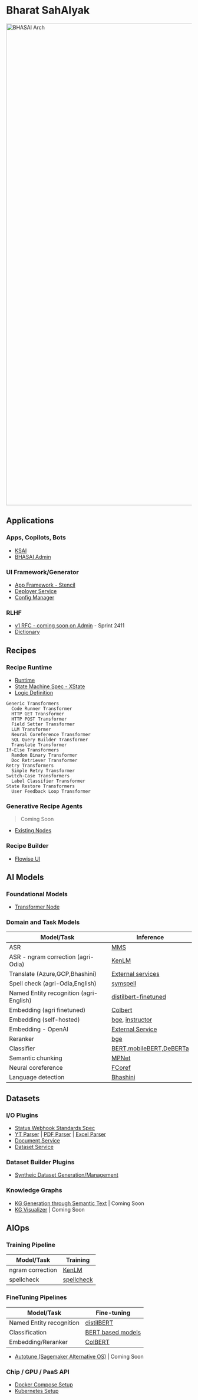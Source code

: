 # Bharat SahAIyak

<img width="1305" alt="BHASAI Arch" src="https://github.com/BharatSahAIyak/.github/assets/7413816/58724bdc-9a4c-4076-910a-457b80f008b8">


## Applications

### Apps, Copilots, Bots
- [KSAI](https://github.com/BharatSahAIyak/KISAI-bot)
- [BHASAI Admin](https://github.com/BharatSahAIyak/admin)

### UI Framework/Generator

- [App Framework - Stencil](https://github.com/SamagraX-Stencil/stencil-ui/)
- [Deployer Service](https://github.com/BharatSahAIyak/deployer)
- [Config Manager](https://github.com/BharatSahAIyak/deployer/tree/dev/src/modules/external-config)

### RLHF
- [v1 RFC - coming soon on Admin](https://github.com/BharatSahAIyak/ai-tools/issues/25) - Sprint 2411
- [Dictionary]()

## Recipes

### Recipe Runtime

- [Runtime](https://github.com/BharatSahAIyak/orchestrator)
- [State Machine Spec - XState](https://stately.ai/docs/xstate)
- [Logic Definition](https://github.com/BharatSahAIyak/orchestrator/blob/dev/src/xstate/xstate.factory.ts)

```
Generic Transformers
  Code Runner Transformer
  HTTP GET Transformer
  HTTP POST Transformer
  Field Setter Transformer
  LLM Transformer
  Neural Coreference Transformer
  SQL Query Builder Transformer
  Translate Transformer
If-Else Transformers
  Random Binary Transformer
  Doc Retriever Transformer
Retry Transformers
  Simple Retry Transformer
Switch-Case Transformers
  Label Classifier Transformer
State Restore Transformers
  User Feedback Loop Transformer
```

### Generative Recipe Agents
> Coming Soon

- [Existing Nodes](https://bharatsahaiyak-docs.vercel.app/developer_guide/guides/transformers/supported_transformers)

### Recipe Builder
- [Flowise UI](https://github.com/BharatSahAIyak/flowise)

## AI Models

### Foundational Models
- [Transformer Node](https://github.com/BharatSahAIyak/packages/tree/main/packages/transformers/src/modules/generic/llm)

### Domain and Task Models
| Model/Task                | Inference   |
|-------------------------------|---------|
| ASR                           | [MMS](https://github.com/BharatSahAIyak/ai-tools/tree/dev/src/asr/fairseq_mms) |
| ASR - ngram correction (agri-Odia)              | [KenLM](https://github.com/BharatSahAIyak/ai-tools/tree/dev/src/spell_check/kenlm/local) |
| Translate (Azure,GCP,Bhashini)  | [External services](https://github.com/BharatSahAIyak/ai-tools/tree/dev/src/text_translation/) | 
| Spell check (agri-Odia,English) | [symspell](https://github.com/BharatSahAIyak/spellcheck/blob/dev/spellcheck/app.py)| 
| Named Entity recognition (agri-English)              | [distilbert-finetuned](https://github.com/BharatSahAIyak/ai-tools/tree/dev/src/ner/agri_ner_akai)| 
| Embedding (agri finetuned)     | [Colbert](https://github.com/BharatSahAIyak/ai-tools/tree/dev/src/embeddings/colbert/local) | 
| Embedding (self-hosted)     | [bge](https://github.com/BharatSahAIyak/ai-tools/tree/dev/src/embeddings/bge-small/local), [instructor](https://github.com/BharatSahAIyak/ai-tools/tree/dev/src/embeddings/instructor)| 
| Embedding - OpenAI                         | [External Service](https://github.com/BharatSahAIyak/ai-tools/tree/dev/src/embeddings/openai)|
| Reranker  | [bge](https://github.com/BharatSahAIyak/ai-tools/tree/dev/src/rerankers/bge_base/local)| 
| Classifier | [BERT,mobileBERT,DeBERTa](https://github.com/BharatSahAIyak/ai-tools/tree/dev/src/text_classification) | 
Semantic chunking | [MPNet](https://github.com/BharatSahAIyak/ai-tools/tree/dev/src/chunking/MPNet/local) |
| Neural coreference | [FCoref](https://github.com/BharatSahAIyak/ai-tools/tree/dev/src/coref/fcoref) |
| Language detection | [Bhashini](https://github.com/BharatSahAIyak/ai-tools/tree/dev/src/text_lang_detection/bhashini/remote) | 

## Datasets

### I/O Plugins
- [Status Webhook Standards Spec](https://github.com/BharatSahAIyak/standards/issues/13)
- [YT Parser](https://github.com/BharatSahAIyak/yt-parser) | [PDF Parser](https://github.com/BharatSahAIyak/pdf-parser) | [Excel Parser](https://github.com/BharatSahAIyak/excel-parser)
- [Document Service](https://github.com/BharatSahAIyak/document-service)
- [Dataset Service](https://github.com/BharatSahAIyak/dataset-service)

### Dataset Builder Plugins
- [Syntheic Dataset Generation/Management](https://github.com/BharatSahAIyak/autotune)

### Knowledge Graphs
- [KG Generation through Semantic Text](https://github.com/BharatSahAIyak/knowledge-graph/tree/main-ts) | Coming Soon
- [KG Visualizer](https://github.com/BharatSahAIyak/kg-markdown-enhancer) | Coming Soon

## AIOps

### Training Pipeline

| Model/Task                | Training|
|-------------------------------|---------|
| ngram correction               | [KenLM](https://github.com/BharatSahAIyak/ai-tools/tree/dev/src/spell_check/kenlm/local) |
| spellcheck          | [spellcheck](https://github.com/BharatSahAIyak/spellcheck/blob/dev/spellcheck/app.py) |

### FineTuning Pipelines
| Model/Task                | Fine-tuning|
|-------------------------------|---------|
|  Named Entity recognition              | [distilBERT](https://github.com/BharatSahAIyak/NER_training) |
| Classification | [BERT based models](https://github.com/BharatSahAIyak/Classifier_training) |
| Embedding/Reranker | [ColBERT](https://github.com/BharatSahAIyak/colbert-finetune) |

- [Autotune (Sagemaker Alternative OS)](https://github.com/BharatSahAIyak/autotune) | Coming Soon

### Chip / GPU / PaaS API

- [Docker Compose Setup](https://github.com/BharatSahAIyak/devops)
- [Kubernetes Setup](https://github.com/BharatSahAIyak/k8s)
